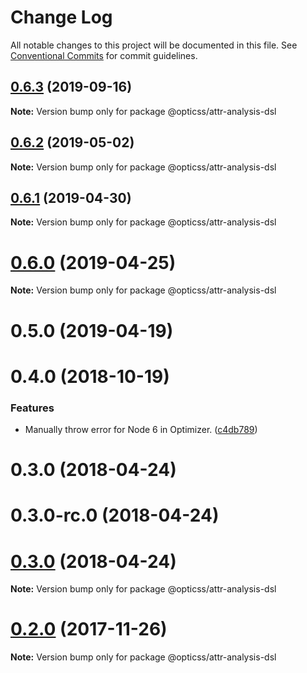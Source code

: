 # Change Log

All notable changes to this project will be documented in this file.
See [Conventional Commits](https://conventionalcommits.org) for commit guidelines.

## [0.6.3](https://github.com/linkedin/opticss/compare/@opticss/attr-analysis-dsl@0.6.2...@opticss/attr-analysis-dsl@0.6.3) (2019-09-16)

**Note:** Version bump only for package @opticss/attr-analysis-dsl





## [0.6.2](https://github.com/linkedin/opticss/compare/@opticss/attr-analysis-dsl@0.6.1...@opticss/attr-analysis-dsl@0.6.2) (2019-05-02)

**Note:** Version bump only for package @opticss/attr-analysis-dsl





## [0.6.1](https://github.com/linkedin/opticss/compare/@opticss/attr-analysis-dsl@0.6.0...@opticss/attr-analysis-dsl@0.6.1) (2019-04-30)

**Note:** Version bump only for package @opticss/attr-analysis-dsl





# [0.6.0](https://github.com/linkedin/opticss/compare/@opticss/attr-analysis-dsl@0.5.0...@opticss/attr-analysis-dsl@0.6.0) (2019-04-25)

**Note:** Version bump only for package @opticss/attr-analysis-dsl





# 0.5.0 (2019-04-19)



# 0.4.0 (2018-10-19)


### Features

* Manually throw error for Node 6 in Optimizer. ([c4db789](https://github.com/linkedin/opticss/commit/c4db789))



# 0.3.0 (2018-04-24)



# 0.3.0-rc.0 (2018-04-24)





<a name="0.3.0"></a>
# [0.3.0](https://github.com/linkedin/opticss/compare/v0.3.0-rc.0...v0.3.0) (2018-04-24)

**Note:** Version bump only for package @opticss/attr-analysis-dsl





<a name="0.2.0"></a>
# [0.2.0](https://github.com/linkedin/opticss/compare/v0.1.1...v0.2.0) (2017-11-26)




**Note:** Version bump only for package @opticss/attr-analysis-dsl
